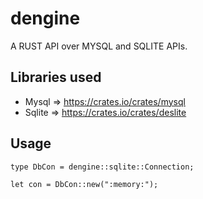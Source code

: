 # dengine
A RUST API over MYSQL and SQLITE APIs.

## Libraries used
- Mysql => https://crates.io/crates/mysql
- Sqlite => https://crates.io/crates/deslite

## Usage
    type DbCon = dengine::sqlite::Connection;
    
    let con = DbCon::new(":memory:");

